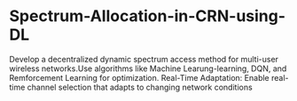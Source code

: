 # Spectrum-Allocation-in-CRN-using-DL
Develop a decentralized dynamic spectrum access method for multi-user wireless networks.Use algorithms like Machine Learung-learning, DQN, and Remforcement Learning for optimization.  Real-Time Adaptation: Enable real-time channel selection that adapts to changing network conditions
